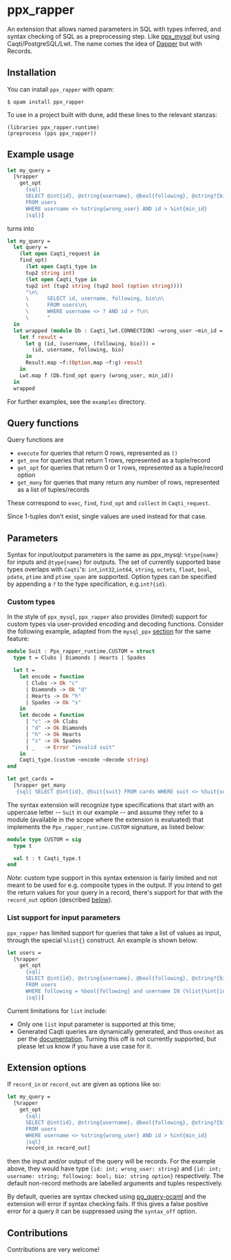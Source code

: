 # ppx_rapper
An extension that allows named parameters in SQL with types inferred, and syntax checking of SQL as a preprocessing
step. Like [ppx_mysql](https://github.com/issuu/ppx_mysql) but using Caqti/PostgreSQL/Lwt. The name comes the idea of
[Dapper](https://github.com/StackExchange/Dapper) but with Records.

## Installation
You can install `ppx_rapper` with opam:
```
$ opam install ppx_rapper
```
To use in a project built with dune, add these lines to the relevant stanzas:
```
(libraries ppx_rapper.runtime)
(preprocess (pps ppx_rapper))
```

## Example usage
```ocaml
let my_query =
  [%rapper
    get_opt
      {sql|
      SELECT @int{id}, @string{username}, @bool{following}, @string?{bio}
      FROM users
      WHERE username <> %string{wrong_user} AND id > %int{min_id}
      |sql}]
```
turns into

```ocaml
let my_query =
  let query =
    (let open Caqti_request in
    find_opt)
      (let open Caqti_type in
      tup2 string int)
      (let open Caqti_type in
      tup2 int (tup2 string (tup2 bool (option string))))
      "\n\
      \      SELECT id, username, following, bio\n\
      \      FROM users\n\
      \      WHERE username <> ? AND id > ?\n\
      \      "
  in
  let wrapped (module Db : Caqti_lwt.CONNECTION) ~wrong_user ~min_id =
    let f result =
      let g (id, (username, (following, bio))) =
        (id, username, following, bio)
      in
      Result.map ~f:(Option.map ~f:g) result
    in
    Lwt.map f (Db.find_opt query (wrong_user, min_id))
  in
  wrapped
```

For further examples, see the `examples` directory.

## Query functions
Query functions are
- `execute` for queries that return 0 rows, represented as `()`
- `get_one` for queries that return 1 rows, represented as a tuple/record
- `get_opt` for queries that return 0 or 1 rows, represented as a tuple/record option
- `get_many` for queries that many return any number of rows, represented as a list of tuples/records

These correspond to `exec`, `find`, `find_opt` and `collect` in `Caqti_request`.

Since 1-tuples don't exist, single values are used instead for that case.

## Parameters

Syntax for input/output parameters is the same as ppx\_mysql: `%type{name}` for
inputs and `@type{name}` for outputs. The set of currently supported base types
overlaps with `Caqti`'s: `int`,`int32`,`int64`, `string`, `octets`, `float`,
`bool`, `pdate`, `ptime` and `ptime_span` are supported. Option types can be
specified by appending a `?` to the type specification, e.g.`int?{id}`.

### Custom types

In the style of `ppx_mysql`, `ppx_rapper` also provides (limited) support for
custom types via user-provided encoding and decoding functions. Consider the
following example, adapted from the `mysql_ppx`
[section](ppx_mysql_custom_types) for the same feature:

[ppx_mysql_custom_types]: https://github.com/issuu/ppx_mysql/blob/master/README.md#custom-types-and-deserialization-functions

```ocaml
module Suit : Ppx_rapper_runtime.CUSTOM = struct
  type t = Clubs | Diamonds | Hearts | Spades

  let t =
    let encode = function
      | Clubs -> Ok "c"
      | Diamonds -> Ok "d"
      | Hearts -> Ok "h"
      | Spades -> Ok "s"
    in
    let decode = function
      | "c" -> Ok Clubs
      | "d" -> Ok Diamonds
      | "h" -> Ok Hearts
      | "s" -> Ok Spades
      | _   -> Error "invalid suit"
    in
    Caqti_type.(custom ~encode ~decode string)
end

let get_cards =
  [%rapper get_many
   {sql| SELECT @int{id}, @Suit{suit} FROM cards WHERE suit <> %Suit{suit} |sql}]
```

The syntax extension will recognize type specifications that start with an
uppercase letter  -- `Suit` in our example -- and assume they refer to a module
(available in the scope where the extension is evaluated) that implements the
`Ppx_rapper_runtime.CUSTOM` signature, as listed below:

```ocaml
module type CUSTOM = sig
  type t

  val t : t Caqti_type.t
end
```

_Note_: custom type support in this syntax extension is fairly limited and not
meant to be used for e.g. composite types in the output. If you intend to get
the return values for your query in a record, there's support for that with
the `record_out` option (described [below](#options)).

### List support for input parameters

`ppx_rapper` has limited support for queries that take a list of values as
input, through the special `%list{}` construct. An example is shown below:

```ocaml
let users =
  [%rapper
    get_opt
      {sql|
      SELECT @int{id}, @string{username}, @bool{following}, @string?{bio}
      FROM users
      WHERE following = %bool{following} and username IN (%list{%int{ids}})
      |sql}]
```

Current limitations for `list` include:

- Only one `list` input parameter is supported at this time;
- Generated Caqti queries are dynamically generated, and thus `oneshot` as per
  the [documentation](caqti-oneshot-docs). Turning this off is not currently
  supported, but please let us know if you have a use case for it.

[caqti-oneshot-docs]: https://paurkedal.github.io/ocaml-caqti/caqti/Caqti_request/index.html#how-to-dynamically-assemble-queries-and-parameters

## Extension options
If `record_in` or `record_out` are given as options like so:
```ocaml
let my_query =
  [%rapper
    get_opt
      {sql|
      SELECT @int{id}, @string{username}, @bool{following}, @string?{bio}
      FROM users
      WHERE username <> %string{wrong_user} AND id > %int{min_id}
      |sql}
      record_in record_out]
```
then the input and/or output of the query will be records. For the example above, they would have type `{id: int; wrong_user: string}` and `{id: int; username: string; following: bool; bio: string option}` respectively. The default non-record methods are labelled arguments and tuples respectively.

By default, queries are syntax checked using [pg_query-ocaml](https://github.com/roddyyaga/pg_query-ocaml) and the
extension will error if syntax checking fails. If this gives a false positive error for a query it can be suppressed using the `syntax_off` option.

## Contributions
Contributions are very welcome!
